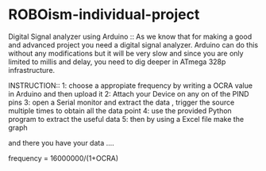 # ROBOism-individual-project
Digital Signal analyzer using Arduino :: As we know that for making a good and advanced project you need a digital signal analyzer. Arduino can do this without any modifications but it will be very slow and since you are only limited to millis and delay, you need to dig deeper in ATmega 328p infrastructure. 


INSTRUCTION::
  1: choose a appropiate frequency
      by writing a OCRA value in Arduino and then upload it 
  2: Attach your Device on any on of the PIND pins
  3: open a Serial monitor and extract the data , trigger the source multiple times to obtain all the data point
  4: use the provided Python program to extract the useful data
  5: then by using a Excel file make the graph 


and there you have your data ....

frequency = 16000000/(1+OCRA)

